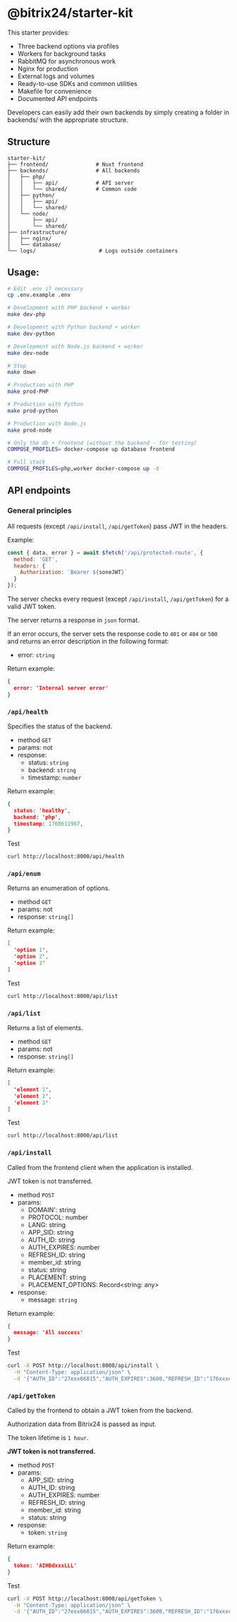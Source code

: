 # @bitrix24/starter-kit

This starter provides:

- Three backend options via profiles
- Workers for background tasks
- RabbitMQ for asynchronous work
- Nginx for production
- External logs and volumes
- Ready-to-use SDKs and common utilities
- Makefile for convenience
- Documented API endpoints

Developers can easily add their own backends by simply creating a folder in backends/ with the appropriate structure.

## Structure

```text
starter-kit/
├── frontend/               # Nuxt frontend
├── backends/               # All backends
│   ├── php/
│   │   ├── api/            # API server
│   │   └── shared/         # Common code
│   ├── python/
│   │   ├── api/
│   │   └── shared/
│   └── node/
│       ├── api/
│       └── shared/
├── infrastructure/
│   ├── nginx/
│   └── database/
└── logs/                    # Logs outside containers
```

## Usage:

```bash
# Edit .env if necessary
cp .env.example .env

# Development with PHP backend + worker
make dev-php

# Development with Python backend + worker
make dev-python

# Development with Node.js backend + worker
make dev-node

# Stop
make down

# Production with PHP
make prod-PHP

# Production with Python
make prod-python

# Production with Node.js
make prod-node

# Only the db + frontend (without the backend - for testing)
COMPOSE_PROFILES= docker-compose up database frontend

# Full stack
COMPOSE_PROFILES=php,worker docker-compose up -d
```

## API endpoints

### General principles
All requests (except `/api/install`, `/api/getToken`) pass JWT in the headers.

Example:
```javascript
const { data, error } = await $fetch('/api/protected-route', {
  method: 'GET',
  headers: {
    Authorization: `Bearer ${soneJWT}`
  }
});
```

The server checks every request (except `/api/install`, `/api/getToken`) for a valid JWT token.

The server returns a response in `json` format.

If an error occurs, the server sets the response code to `401` or `404` or `500` and returns an error description in the following format:
  - error: `string`

Return example:
```json
{
  error: 'Internal server error'
}
```

### `/api/health`

Specifies the status of the backend.

- method `GET`
- params: not
- response:
  - status: `string`
  - backend: `string`
  - timestamp: `number`

Return example:
```json
{
  status: 'healthy',
  backend: 'php',
  timestamp: 1760611967,
}
```

Test
```bash
curl http://localhost:8000/api/health
```

### `/api/enum`

Returns an enumeration of options.

- method `GET`
- params: not
- response: `string[]`

Return example:
```json
[
  'option 1',
  'option 2',
  'option 3'
]
```

Test
```bash
curl http://localhost:8000/api/list
```

### `/api/list`

Returns a list of elements.

- method `GET`
- params: not
- response: `string[]`

Return example:
```json
[
  'element 1',
  'element 2',
  'element 3'
]
```

Test
```bash
curl http://localhost:8000/api/list
```

### `/api/install`

Called from the frontend client when the application is installed.

JWT token is not transferred.

- method `POST`
- params:
  - DOMAIN': string
  - PROTOCOL: number
  - LANG: string
  - APP_SID: string
  - AUTH_ID: string
  - AUTH_EXPIRES: number
  - REFRESH_ID: string
  - member_id: string
  - status: string
  - PLACEMENT: string
  - PLACEMENT_OPTIONS: Record<string: any>
- response:
  - message: `string`

Return example:
```json
{
  message: 'All success'
}
```

Test
```bash
curl -X POST http://localhost:8000/api/install \
  -H "Content-Type: application/json" \
  -d '{"AUTH_ID":"27exx66815","AUTH_EXPIRES":3600,"REFRESH_ID":"176xxxe","member_id":"a3xxx22","status":"L","PLACEMENT":"DEFAULT","PLACEMENT_OPTIONS":"{"any":"6\/"}"}'
```

### `/api/getToken`

Called by the frontend to obtain a JWT token from the backend.

Authorization data from Bitrix24 is passed as input.

The token lifetime is `1 hour`.

**JWT token is not transferred.**

- method `POST`
- params:
  - APP_SID: string
  - AUTH_ID: string
  - AUTH_EXPIRES: number
  - REFRESH_ID: string
  - member_id: string
  - status: string
- response:
  - token: `string`

Return example:
```json
{
  token: 'AIHBdxxxLLL'
}
```

Test
```bash
curl -X POST http://localhost:8000/api/getToken \
  -H "Content-Type: application/json" \
  -d '{"AUTH_ID":"27exx66815","AUTH_EXPIRES":3600,"REFRESH_ID":"176xxxe","member_id":"a3xxx22","status":"L"}'
```
